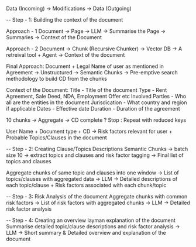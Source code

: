 Data (Incoming) -> Modifications -> Data (Outgoing)

-- Step - 1: Building the context of the document

Approach - 1
Document -> Page -> LLM -> Summarise the Page -> Summaries -> Context of the Document

Approach - 2
Document -> Chunk (Recursive Chunker) -> Vector DB -> A retreival tool + Agent -> Context of the document


Final Approach:
Document + Legal Name of user as mentioned in Agreement -> Unstructured -> Semantic Chunks -> Pre-emptive search methodology to build CD from the chunks

Context of the Document:
Title - Title of the document
Type - Rent Agreement, Sale Deed, NDA, Employment Offer etc
Involved Parties - Who all are the entities in the document
Jurisdication - What country and region if applicable
Dates - Effective date
Duration - Duration of the agreement


10 chunks -> Aggregate -> CD complete ? Stop : Repeat with reduced keys

User Name + Document type + CD -> Risk factors relevant for user + Probable Topics/Clauses in the document

-- Step - 2: Creating Clause/Topics Descriptions
Semantic Chunks -> batch size 10 -> extract topics and clauses and risk factor tagging -> Final list of topics and clauses

Aggregate chunks of same topic and clauses into one window -> List of topics/clauses with aggregated data -> LLM -> Detailed descriptions of each topic/clause + Risk factors associated with each chunk/topic

-- Step - 3: Risk Analysis of the document
Aggregate chunks with common risk factors -> List of risk factors with aggregated chunks -> LLM -> Detailed risk factor analysis

-- Step - 4: Creating an overview layman explanation of the document
Summarise detailed topic/clause descriptions and risk factor analysis -> LLM -> Short summary & Detailed overview and explanation of the document